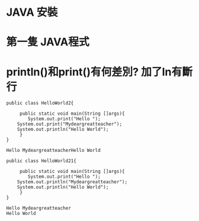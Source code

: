 # JAVA 安裝

# 第一隻 JAVA程式

# println()和print()有何差別? 加了ln有斷行
```
public class HelloWorld2{

     public static void main(String []args){
        System.out.print("Hello ");
	System.out.print("Mydeargreatteacher");
	System.out.println("Hello World");
     }
}
```
```
Hello MydeargreatteacherHello World
```

```
public class HelloWorld21{

     public static void main(String []args){
        System.out.print("Hello ");
	System.out.println("Mydeargreatteacher");
	System.out.println("Hello World");
     }
}
```
```
Hello Mydeargreatteacher
Hello World
```
